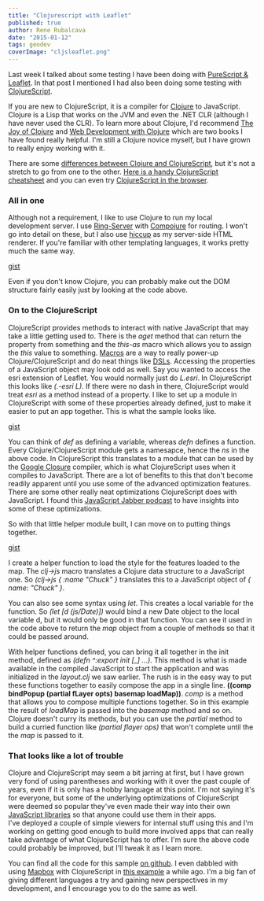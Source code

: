 ```yaml
---
title: "Clojurescript with Leaflet"
published: true
author: Rene Rubalcava
date: "2015-01-12"
tags: geodev
coverImage: "cljsleaflet.png"
---
```


Last week I talked about some testing I have been doing with [PureScript & Leaflet](http://odoe.net/blog/purescript-with-leaflet-experiments/). In that post I mentioned I had also been doing some testing with [ClojureScript](https://github.com/clojure/clojurescript).

If you are new to ClojureScript, it is a compiler for [Clojure](http://clojure.org/) to JavaScript. Clojure is a Lisp that works on the JVM and even the .NET CLR (although I have never used the CLR). To learn more about Clojure, I'd recommend [The Joy of Clojure](http://www.manning.com/fogus2/?a_aid=rrubalcava) and [Web Development with Clojure](https://pragprog.com/book/dswdcloj/web-development-with-clojure) which are two books I have found really helpful. I'm still a Clojure novice myself, but I have grown to really enjoy working with it.

There are some [differences between Clojure and ClojureScript](https://github.com/clojure/clojurescript/wiki/Differences-from-Clojure), but it's not a stretch to go from one to the other. [Here is a handy ClojureScript cheatsheet](http://cljs.info/cheatsheet/) and you can even try [ClojureScript in the browser](https://himera.herokuapp.com/index.html).

### All in one

Although not a requirement, I like to use Clojure to run my local development server. I use [Ring-Server](https://github.com/weavejester/ring-server) with [Compojure](https://github.com/weavejester/compojure) for routing. I won't go into detail on these, but I also use [hiccup](https://github.com/weavejester/hiccup) as my server-side HTML renderer. If you're familiar with other templating languages, it works pretty much the same way.

[gist](https://gist.github.com/odoe/1b0f0cef590ba96c5845)

Even if you don't know Clojure, you can probably make out the DOM structure fairly easily just by looking at the code above.

### On to the ClojureScript

ClojureScript provides methods to interact with native JavaScript that may take a little getting used to. There is the _aget_ method that can return the property from something and the _this-as_ macro which allows you to assign the _this_ value to something. [Macros](https://www.safaribooksonline.com/library/view/clojurescript-up-and/9781449327422/ch08.html) are a way to really power-up Clojure/ClojureScript and do neat things like [DSLs](https://pragprog.com/magazines/2011-07/growing-a-dsl-with-clojure). Accessing the properties of a JavaScript object may look odd as well. Say you wanted to access the esri extension of Leaflet. You would normally just do _L.esri_. In ClojureScript this looks like _(.-esri L)_. If there were no dash in there, ClojureScript would treat _esri_ as a method instead of a property. I like to set up a module in ClojureScript with some of these properties already defined, just to make it easier to put an app together. This is what the sample looks like.

[gist](https://gist.github.com/odoe/d2c4b0e6a0a35303f7ef)

You can think of _def_ as defining a variable, whereas _defn_ defines a function. Every Clojure/ClojureScript module gets a namesapce, hence the _ns_ in the above code. In ClojureScript this translates to a module that can be used by the [Google Closure](https://developers.google.com/closure/) compiler, which is what ClojureScript uses when it compiles to JavaScript. There are a lot of benefits to this that don't become readily apparent until you use some of the advanced optimization features. There are some other really neat optimizations ClojureScript does with JavaScript. I found this [JavaScript Jabber podcast](http://devchat.tv/js-jabber/107-jsj-clojurescript-om-with-david-nolen) to have insights into some of these optimizations.

So with that little helper module built, I can move on to putting things together.

[gist](https://gist.github.com/odoe/a299d07646ba97f13760)

I create a helper function to load the style for the features loaded to the map. The _clj->js_ macro translates a Clojure data structure to a JavaScript one. So _(clj->js { :name "Chuck" }_ translates this to a JavaScript object of _{ name: "Chuck" }_.

You can also see some syntax using _let_. This creates a local variable for the function. So _(let [d (js/Date)])_ would bind a new Date object to the local variable d, but it would only be good in that function. You can see it used in the code above to return the _map_ object from a couple of methods so that it could be passed around.

With helper functions defined, you can bring it all together in the init method, defined as _(defn ^:export init [\_] ...)_. This method is what is made available in the compiled JavaScript to start the application and was initialized in the _layout.clj_ we saw earlier. The rush is in the easy way to put these functions together to easily compose the app in a single line. **((comp bindPopup (partial fLayer opts) basemap loadMap))**. _comp_ is a method that allows you to compose multiple functions together. So in this example the result of _loadMap_ is passed into the _basemap_ method and so on. Clojure doesn't curry its methods, but you can use the _partial_ method to build a curried function like _(partial flayer ops)_ that won't complete until the the _map_ is passed to it.

### That looks like a lot of trouble

Clojure and ClojureScript may seem a bit jarring at first, but I have grown very fond of using parentheses and working with it over the past couple of years, even if it is only has a hobby language at this point. I'm not saying it's for everyone, but some of the underlying optimizations of ClojureScript were deemed so popular they've even made their way into their own [JavaScript libraries](https://github.com/swannodette/mori) so that anyone could use them in their apps. I've deployed a couple of simple viewers for internal stuff using this and I'm working on getting good enough to build more involved apps that can really take advantage of what ClojureScript has to offer. I'm sure the above code could probably be improved, but I'll tweak it as I learn more.

You can find all the code for this sample [on github](https://github.com/odoe/esrileaflet-clj). I even dabbled with using [Mapbox](https://www.mapbox.com/) with ClojureScript in [this example](https://github.com/odoe/mapbox-clj) a while ago. I'm a big fan of giving different languages a try and gaining new perspectives in my development, and I encourage you to do the same as well.
